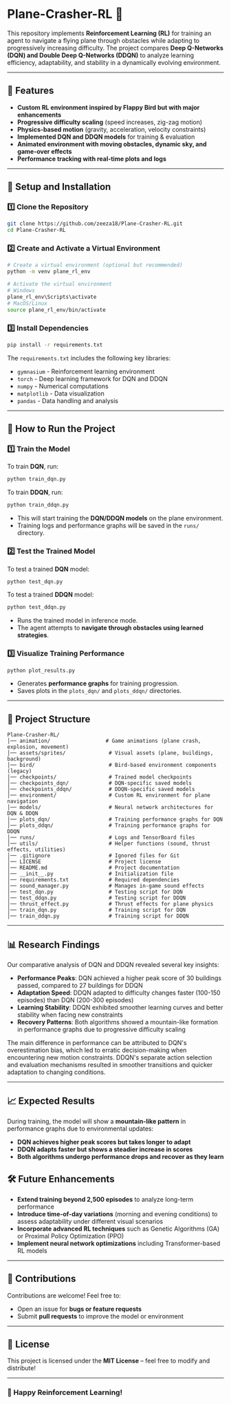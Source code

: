 # **Plane-Crasher-RL 🚀**  

This repository implements **Reinforcement Learning (RL)** for training an agent to navigate a flying plane through obstacles while adapting to progressively increasing difficulty. The project compares **Deep Q-Networks (DQN) and Double Deep Q-Networks (DDQN)** to analyze learning efficiency, adaptability, and stability in a dynamically evolving environment.

---

## **📌 Features**
- **Custom RL environment inspired by Flappy Bird but with major enhancements**
- **Progressive difficulty scaling** (speed increases, zig-zag motion)
- **Physics-based motion** (gravity, acceleration, velocity constraints)
- **Implemented DQN and DDQN models** for training & evaluation
- **Animated environment with moving obstacles, dynamic sky, and game-over effects**
- **Performance tracking with real-time plots and logs**

---

## **🔧 Setup and Installation**  

### **1️⃣ Clone the Repository**  
```bash
git clone https://github.com/zeeza18/Plane-Crasher-RL.git
cd Plane-Crasher-RL
```

### **2️⃣ Create and Activate a Virtual Environment**  
```bash
# Create a virtual environment (optional but recommended)
python -m venv plane_rl_env

# Activate the virtual environment
# Windows
plane_rl_env\Scripts\activate
# MacOS/Linux
source plane_rl_env/bin/activate
```

### **3️⃣ Install Dependencies**  
```bash
pip install -r requirements.txt
```

The `requirements.txt` includes the following key libraries:  
- `gymnasium` - Reinforcement learning environment  
- `torch` - Deep learning framework for DQN and DDQN  
- `numpy` - Numerical computations  
- `matplotlib` - Data visualization  
- `pandas` - Data handling and analysis  

---

## **🚀 How to Run the Project**  

### **1️⃣ Train the Model**  
To train **DQN**, run:  
```bash
python train_dqn.py
```

To train **DDQN**, run:  
```bash
python train_ddqn.py
```
- This will start training the **DQN/DDQN models** on the plane environment.  
- Training logs and performance graphs will be saved in the `runs/` directory.  

### **2️⃣ Test the Trained Model**  
To test a trained **DQN** model:  
```bash
python test_dqn.py
```

To test a trained **DDQN** model:  
```bash
python test_ddqn.py
```
- Runs the trained model in inference mode.  
- The agent attempts to **navigate through obstacles using learned strategies**.  

### **3️⃣ Visualize Training Performance**  
```bash
python plot_results.py
```
- Generates **performance graphs** for training progression.  
- Saves plots in the `plots_dqn/` and `plots_ddqn/` directories.  

---

## **📂 Project Structure**
```
Plane-Crasher-RL/
│── animation/                  # Game animations (plane crash, explosion, movement)
│── assets/sprites/              # Visual assets (plane, buildings, background)
│── bird/                        # Bird-based environment components (legacy)
│── checkpoints/                 # Trained model checkpoints
│── checkpoints_dqn/             # DQN-specific saved models
│── checkpoints_ddqn/            # DDQN-specific saved models
│── environment/                 # Custom RL environment for plane navigation
│── models/                      # Neural network architectures for DQN & DDQN
│── plots_dqn/                   # Training performance graphs for DQN
│── plots_ddqn/                  # Training performance graphs for DDQN
│── runs/                        # Logs and TensorBoard files
│── utils/                       # Helper functions (sound, thrust effects, utilities)
│── .gitignore                   # Ignored files for Git
│── LICENSE                      # Project license
│── README.md                    # Project documentation
│── __init__.py                  # Initialization file
│── requirements.txt             # Required dependencies
│── sound_manager.py             # Manages in-game sound effects
│── test_dqn.py                  # Testing script for DQN
│── test_ddqn.py                 # Testing script for DDQN
│── thrust_effect.py             # Thrust effects for plane physics
│── train_dqn.py                 # Training script for DQN
│── train_ddqn.py                # Training script for DDQN
```

---

## **📊 Research Findings**

Our comparative analysis of DQN and DDQN revealed several key insights:

- **Performance Peaks**: DQN achieved a higher peak score of 30 buildings passed, compared to 27 buildings for DDQN
- **Adaptation Speed**: DDQN adapted to difficulty changes faster (100-150 episodes) than DQN (200-300 episodes)
- **Learning Stability**: DDQN exhibited smoother learning curves and better stability when facing new constraints
- **Recovery Patterns**: Both algorithms showed a mountain-like formation in performance graphs due to progressive difficulty scaling

The main difference in performance can be attributed to DQN's overestimation bias, which led to erratic decision-making when encountering new motion constraints. DDQN's separate action selection and evaluation mechanisms resulted in smoother transitions and quicker adaptation to changing conditions.

---

## **📈 Expected Results**

During training, the model will show a **mountain-like pattern** in performance graphs due to environmental updates:  
- **DQN achieves higher peak scores but takes longer to adapt**  
- **DDQN adapts faster but shows a steadier increase in scores**  
- **Both algorithms undergo performance drops and recover as they learn**  


## **🛠️ Future Enhancements**
- **Extend training beyond 2,500 episodes** to analyze long-term performance  
- **Introduce time-of-day variations** (morning and evening conditions) to assess adaptability under different visual scenarios
- **Incorporate advanced RL techniques** such as Genetic Algorithms (GA) or Proximal Policy Optimization (PPO)
- **Implement neural network optimizations** including Transformer-based RL models

---

## **🤝 Contributions**
Contributions are welcome! Feel free to:  
- Open an issue for **bugs or feature requests**  
- Submit **pull requests** to improve the model or environment  

---

## **📜 License**
This project is licensed under the **MIT License** – feel free to modify and distribute!  

---

### **🚀 Happy Reinforcement Learning!**